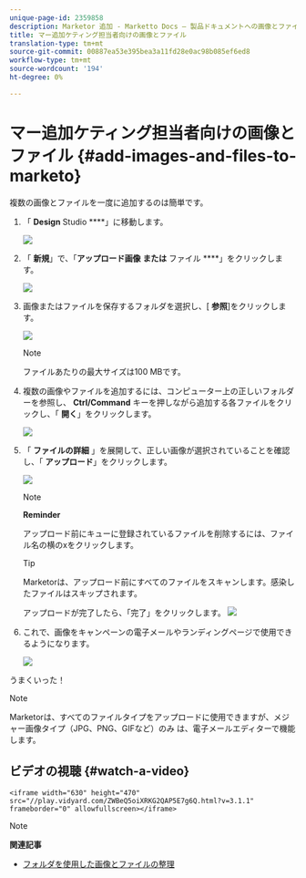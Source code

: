 ```yaml
---
unique-page-id: 2359858
description: Marketor 追加 - Marketto Docs — 製品ドキュメントへの画像とファイル
title: マー追加ケティング担当者向けの画像とファイル
translation-type: tm+mt
source-git-commit: 00887ea53e395bea3a11fd28e0ac98b085ef6ed8
workflow-type: tm+mt
source-wordcount: '194'
ht-degree: 0%

---
```



# マー追加ケティング担当者向けの画像とファイル {#add-images-and-files-to-marketo}

複数の画像とファイルを一度に追加するのは簡単です。

1. 「 **Design** Studio ****」に移動します。

   ![](assets/designstudio.png)

1. 「 **新規**」で、「**アップロード画像** **または** ファイル ****」をクリックします。

   ![](assets/image2014-9-15-18-3a5-3a33.png)

1. 画像またはファイルを保存するフォルダを選択し、[ **参照**]をクリックします。

   ![](assets/image2014-9-15-18-3a6-3a21.png)

   >[!NOTE]
   >
   >ファイルあたりの最大サイズは100 MBです。

1. 複数の画像やファイルを追加するには、コンピューター上の正しいフォルダーを参照し、 **Ctrl/Command** キーを押しながら追加する各ファイルをクリックし、「 **開く**」をクリックします。

   ![](assets/image2014-9-15-18-3a6-3a58.png)

1. 「 **ファイルの詳細** 」を展開して、正しい画像が選択されていることを確認し、「 **アップロード**」をクリックします。

   ![](assets/image2014-9-15-18-3a7-3a22.png)

   >[!NOTE]
   >
   >**Reminder**
   >
   >
   >アップロード前にキューに登録されているファイルを削除するには、ファイル名の横のxをクリックします。

   >[!TIP]
   >
   >Marketorは、アップロード前にすべてのファイルをスキャンします。感染したファイルはスキップされます。

   アップロードが完了したら、「完了」をクリックします。
   ![](assets/image2014-9-15-18-3a8-3a34.png)

1. これで、画像をキャンペーンの電子メールやランディングページで使用できるようになります。

   ![](assets/image2014-9-15-18-3a8-3a45.png)

うまくいった！

>[!NOTE]
>
>Marketorは、すべてのファイルタイプをアップロードに使用できますが、メジャー画像タイプ（JPG、PNG、GIFなど）のみ は、電子メールエディターで機能します。

## ビデオの視聴 {#watch-a-video}

`<iframe width="630" height="470" src="//play.vidyard.com/ZWBeQ5oiXRKG2QAP5E7g6Q.html?v=3.1.1" frameborder="0" allowfullscreen></iframe>`

>[!NOTE]
>
>**関連記事**
>
>* [フォルダを使用した画像とファイルの整理](organize-your-images-and-files-using-folders.md)

>



